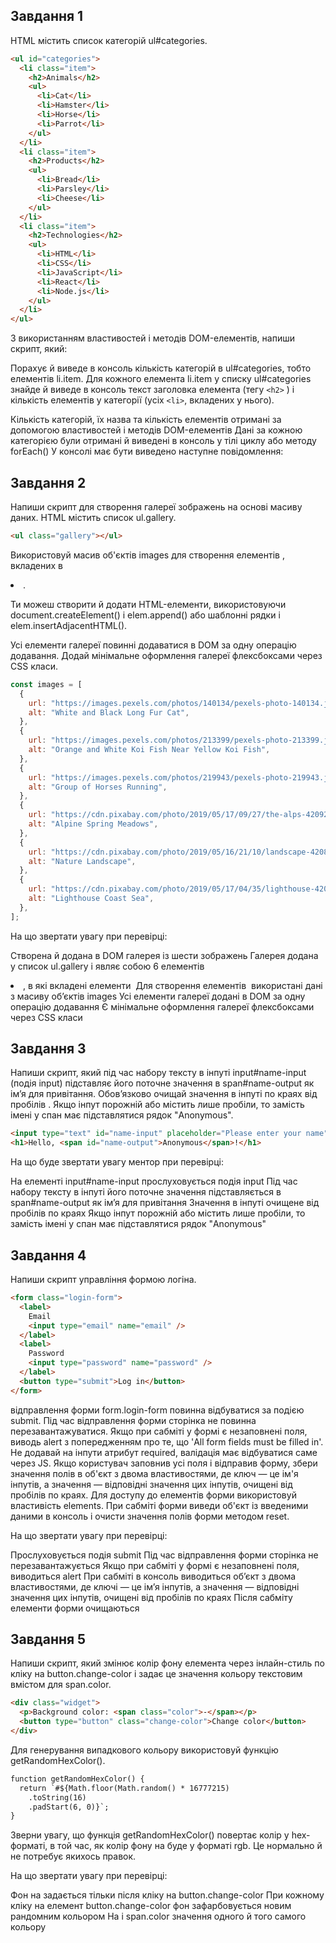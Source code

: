 ## Завдання 1

HTML містить список категорій ul#categories.
```html
<ul id="categories">
  <li class="item">
    <h2>Animals</h2>
    <ul>
      <li>Cat</li>
      <li>Hamster</li>
      <li>Horse</li>
      <li>Parrot</li>
    </ul>
  </li>
  <li class="item">
    <h2>Products</h2>
    <ul>
      <li>Bread</li>
      <li>Parsley</li>
      <li>Cheese</li>
    </ul>
  </li>
  <li class="item">
    <h2>Technologies</h2>
    <ul>
      <li>HTML</li>
      <li>CSS</li>
      <li>JavaScript</li>
      <li>React</li>
      <li>Node.js</li>
    </ul>
  </li>
</ul>
```


З використанням властивостей і методів DOM-елементів, напиши скрипт, який:

Порахує й виведе в консоль кількість категорій в ul#categories, тобто елементів li.item.
Для кожного елемента li.item у списку ul#categories знайде й виведе в консоль текст заголовка елемента (тегу ```<h2>``` ) і кількість елементів у категорії (усіх ```<li>```, вкладених у нього).



Кількість категорій, їх назва та кількість елементів отримані за допомогою властивостей і методів DOM-елементів
Дані за кожною категорією були отримані й виведені в консоль у тілі циклу або методу forEach()
У консолі має бути виведено наступне повідомлення:



## Завдання 2



Напиши скрипт для створення галереї зображень на основі масиву даних. HTML містить список ul.gallery.
```html
<ul class="gallery"></ul>
```


Використовуй масив об'єктів images для створення елементів <img>, вкладених в <li>.

Ти можеш створити й додати HTML-елементи, використовуючи document.createElement() і elem.append() або шаблонні рядки і elem.insertAdjacentHTML().

Усі елементи галереї повинні додаватися в DOM за одну операцію додавання.
Додай мінімальне оформлення галереї флексбоксами через CSS класи.

```javascript
const images = [
  {
    url: "https://images.pexels.com/photos/140134/pexels-photo-140134.jpeg?dpr=2&h=750&w=1260",
    alt: "White and Black Long Fur Cat",
  },
  {
    url: "https://images.pexels.com/photos/213399/pexels-photo-213399.jpeg?dpr=2&h=750&w=1260",
    alt: "Orange and White Koi Fish Near Yellow Koi Fish",
  },
  {
    url: "https://images.pexels.com/photos/219943/pexels-photo-219943.jpeg?dpr=2&h=750&w=1260",
    alt: "Group of Horses Running",
  },
  {
    url: "https://cdn.pixabay.com/photo/2019/05/17/09/27/the-alps-4209272_1280.jpg",
    alt: "Alpine Spring Meadows",
  },
  {
    url: "https://cdn.pixabay.com/photo/2019/05/16/21/10/landscape-4208255_1280.jpg",
    alt: "Nature Landscape",
  },
  {
    url: "https://cdn.pixabay.com/photo/2019/05/17/04/35/lighthouse-4208843_1280.jpg",
    alt: "Lighthouse Coast Sea",
  },
];
```
На що звертати увагу при перевірці:

Створена й додана в DOM галерея із шести зображень
Галерея додана у список ul.gallery і являє собою 6 елементів <li>, в які вкладені елементи <img>
Для створення елементів <img> використані дані з масиву об’єктів images
Усі елементи галереї додані в DOM за одну операцію додавання
Є мінімальне оформлення галереї флексбоксами через CSS класи


## Завдання 3



Напиши скрипт, який під час набору тексту в інпуті input#name-input (подія input) підставляє його поточне значення в span#name-output як ім’я для привітання. Обов’язково очищай значення в інпуті по краях від пробілів . Якщо інпут порожній або містить лише пробіли, то замість імені у спан має підставлятися рядок "Anonymous".


```html
<input type="text" id="name-input" placeholder="Please enter your name" />
<h1>Hello, <span id="name-output">Anonymous</span>!</h1>
```
На що буде звертати увагу ментор при перевірці:

На елементі input#name-input прослуховується подія input
Під час набору тексту в інпуті його поточне значення підставляється в span#name-output як ім’я для привітання
Значення в інпуті очищене від пробілів по краях
Якщо інпут порожній або містить лише пробіли, то замість імені у спан має підставлятися рядок "Anonymous"


## Завдання 4



Напиши скрипт управління формою логіна.


```html
<form class="login-form">
  <label>
    Email
    <input type="email" name="email" />
  </label>
  <label>
    Password
    <input type="password" name="password" />
  </label>
  <button type="submit">Log in</button>
</form>
```



відправлення форми form.login-form повинна відбуватися за подією submit.
Під час відправлення форми сторінка не повинна перезавантажуватися.
Якщо при сабміті у формі є незаповнені поля, виводь alert з попередженням про те, що 'All form fields must be filled in'. Не додавай на інпути атрибут required, валідація має відбуватися саме через JS.
Якщо користувач заповнив усі поля і відправив форму, збери значення полів в об'єкт з двома властивостями, де ключ — це ім'я інпутів, а значення — відповідні значення цих інпутів, очищені від пробілів по краях. Для доступу до елементів форми використовуй властивість elements.
При сабміті форми виведи об'єкт із введеними даними в консоль і очисти значення полів форми методом reset.


На що звертати увагу при перевірці:

Прослуховується подія submit
Під час відправлення форми сторінка не перезавантажується
Якщо при сабміті у формі є незаповнені поля, виводиться alert
При сабміті в консоль виводиться об’єкт з двома властивостями, де ключі — це ім’я інпутів, а значення — відповідні значення цих інпутів, очищені від пробілів по краях
Після сабміту елементи форми очищаються


## Завдання 5

Напиши скрипт, який змінює колір фону елемента <body> через інлайн-стиль по кліку на button.change-color і задає це значення кольору текстовим вмістом для span.color.


```html
<div class="widget">
  <p>Background color: <span class="color">-</span></p>
  <button type="button" class="change-color">Change color</button>
</div>

```


Для генерування випадкового кольору використовуй функцію getRandomHexColor().
```html
function getRandomHexColor() {
  return `#${Math.floor(Math.random() * 16777215)
    .toString(16)
    .padStart(6, 0)}`;
}
```


Зверни увагу, що функція getRandomHexColor() повертає колір у hex-форматі, в той час, як колір фону на <body> буде у форматі rgb. Це нормально й не потребує якихось правок.



На що звертати увагу при перевірці:

Фон на <body> задається тільки після кліку на button.change-color
При кожному кліку на елемент button.change-color фон <body> зафарбовується новим рандомним кольором
На <body> і span.color значення одного й того самого кольору
